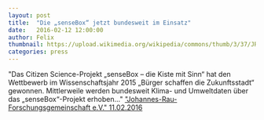 ```yaml
---
layout: post
title:  "Die „senseBox“ jetzt bundesweit im Einsatz"
date:   2016-02-12 12:00:00
author: Felix
thumbnail: https://upload.wikimedia.org/wikipedia/commons/thumb/3/37/JRF-Logo.jpg/300px-JRF-Logo.jpg
categories: press
---
```

"Das Citizen Science-Projekt „senseBox – die Kiste mit Sinn“ hat den Wettbewerb im Wissenschaftsjahr 2015 „Bürger schaffen die Zukunftsstadt“ gewonnen. Mittlerweile werden bundesweit Klima- und Umweltdaten über das „senseBox“-Projekt erhoben..."
<a href="https://jrf.nrw/2016/02/ils-sensebox/" target="_blank">"Johannes-Rau-Forschungsgemeinschaft e.V." 11.02.2016</a>

